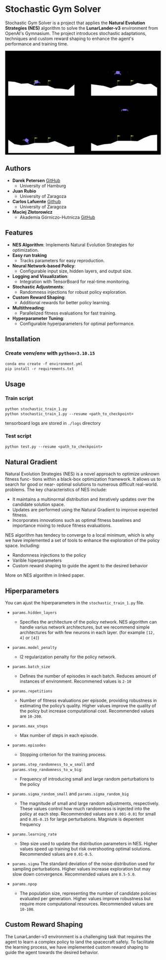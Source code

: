 # Stochastic Gym Solver 

Stochastic Gym Solver is a project that applies the **Natural Evolution Strategies (NES)** algorithm to solve the **LunarLander-v3** environment from OpenAI's Gymnasium. The project introduces stochastic adaptations, techniques and custom reward shaping to enhance the agent's performance and training time.

![](/resources/small_model/Animation.gif)

## Authors

- **Darek Petersen** [GitHub](https://github.com/BlueCl0wn) 
  - University of Hamburg  
- **Juan Rubio**  
  - University of Zaragoza  
- **Carlos Lafuente**  [Github](https://github.com/juanchinunizar)
  - University of Zaragoza  
- **Maciej Złotorowicz**  
  - Akademia Górniczo-Hutnicza  [GitHub](https://github.com/Lord225) 

## Features

- **NES Algorithm**: Implements Natural Evolution Strategies for optimization.
- **Easy run traking**
  - Tracks parameters for easy reproduction.
- **Neural Network-based Policy**:
  - Configurable input size, hidden layers, and output size.
- **Logging and Visualization**:
  - Integration with TensorBoard for real-time monitoring.
- **Stochastic Adjustments**:
  - Randomness injections for robust policy exploration.
- **Custom Reward Shaping**:
    - Additional rewards for better policy learning.
- **Multithreading**:
  - Parallelized fitness evaluations for fast training.
- **Hyperparameter Tuning**:
    - Configurable hyperparameters for optimal performance.

## Installation
### Create venv/env with `python=3.10.15`
```
conda env create -f environment.yml 
pip install -r requirements.txt
```

## Usage
### Train script
```
python stochastic_train_1.py
python stochastic_train_1.py --resume <path_to_checkpoint>
```

tensorboard logs are stored in `./logs` directory

### Test script
```
python test.py --resume <path_to_checkpoint>
```

## Natural Gradient
Natural Evolution Strategies (NES) is a novel approach to optimize unknown fitness func-
tions within a black-box optimization framework. It allows us to search for good or near-
optimal solutions to numerous difficult real-world. problems.
The key characteristics of NES include:
* It maintains a multinormal distribution and iteratively updates over the candidate
solution space.
* Updates are performed using the Natural Gradient to improve expected fitness.
* Incorporates innovations such as optimal fitness baselines and importance mixing
to reduce fitness evaluations.

NES algorithm has tendecy to converge to a local minimum, which is why we have implemented a set of tools to enhance the exploration of the policy space.
Including:
* Randomness injections to the policy
* Varible hiperparameters
* Custom reward shaping to guide the agent to the desired behavior

More on NES algorithm in linked paper.



## Hiperparameters
You can ajust the hiperparameters in the `stochastic_train_1.py` file.

* `params.hidden_layers`
    * Specifies the architecture of the policy network. NES algorithm can handle varius network architectures, but we recommend simple architectures for with few neurons in each layer. (for example `[12, 4]` or `[4]`)

* `params.model_penalty`
    * l2 regularization penalty for the policy network.

* `params.batch_size`
    * Defines the number of episodes in each batch. Reduces amount of instances of environment. Recommened values is `2-10`

* `params.repetitions`
    * Number of fitness evaluations per episode, providing robustness in estimating the policy’s quality. Higher values improve the quality of the policy but increase computational cost. Recommended values are `10-200`.

* `params.max_steps`
    * Max number of steps in each episode.

* `params.episodes`
    * Stopping criterion for the training process.

* `params.step_randomness_to_w_small` and `params.step_randomness_to_w_big`:
    * Frequency of introducing small and large random perturbations to the policy

* `params.sigma_random_small` and `params.sigma_random_big`
    * The magnitude of small and large random adjustments, respectively. These values control how much randomness is injected into the policy at each step. Recommended values are `0.001-0.01` for small and `0.05-0.15` for large perturbations. Magniute is depentent frequency

* `params.learning_rate`
    * Step size used to update the distribution parameters in NES. Higher values speed up training but risk overshooting optimal solutions. Recommended values are `0.01-0.5`.

* `params.sigma`
    The standard deviation of the noise distribution used for sampling perturbations. Higher values increase exploration but may slow down convergence. Recommended values are `0.5-5.0`.

* `params.npop`
    * The population size, representing the number of candidate policies evaluated per generation. Higher values improve robustness but require more computational resources. Recommended values are `10-100`.



## Custom Reward Shaping
The LunarLander-v3 environment is a challenging task that requires the agent to learn a complex policy to land the spacecraft safely. To facilitate the learning process, we have implemented custom reward shaping to guide the agent towards the desired behavior.
